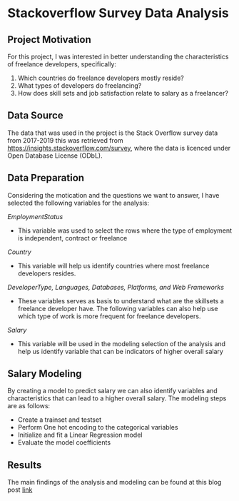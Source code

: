 # Stackoverflow Survey Data Analysis

## Project Motivation
For this project, I was interested in better understanding the characteristics of freelance developers, specifically:
1. Which countries do freelance developers mostly reside?
2. What types of developers do freelancing?
3. How does skill sets and job satisfaction relate to salary as a freelancer?

## Data Source
The data that was used in the project is the Stack Overflow survey data from 2017-2019 this was retrieved from https://insights.stackoverflow.com/survey, where the data is licenced under Open Database License (ODbL).

## Data Preparation
Considering the motication and the questions we want to answer, I have selected the following variables for the analysis:

*EmploymentStatus*
- This variable was used to select the rows where the type of employment is independent, contract or freelance

*Country*
- This variable will help us identify countries where most freelance developers resides.

*DeveloperType, Languages, Databases, Platforms, and Web Frameworks*
- These variables serves as basis to understand what are the skillsets a freelance developer have. The following variables can also help use which type of work is more frequent for freelance developers.

*Salary*
- This variable will be used in the modeling selection of the analysis and help us identify variable that can be indicators of higher overall salary

## Salary Modeling
By creating a model to predict salary we can also identify variables and characteristics that can lead to a higher overall salary. The modeling steps are as follows:

- Create a trainset and testset
- Perform One hot encoding to the categorical variables
- Initialize and fit a Linear Regression model
- Evaluate the model coefficients

## Results

The main findings of the analysis and modeling can be found at this blog post
[link](https://medium.com/@aldrinl/freelance-developers-worldwide-b06f344720af)

